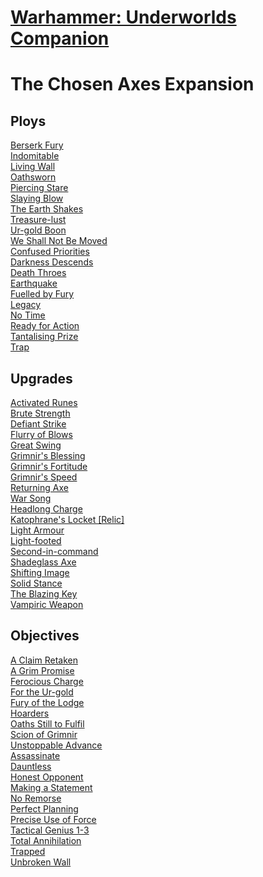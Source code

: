 # [Warhammer: Underworlds Companion](https://guidokessels.github.io/wh-underworlds)

  

# The Chosen Axes Expansion

## Ploys
[Berserk Fury](https://guidokessels.github.io/wh-underworlds/cards/berserk-fury)<br />[Indomitable](https://guidokessels.github.io/wh-underworlds/cards/indomitable)<br />[Living Wall](https://guidokessels.github.io/wh-underworlds/cards/living-wall)<br />[Oathsworn](https://guidokessels.github.io/wh-underworlds/cards/oathsworn)<br />[Piercing Stare](https://guidokessels.github.io/wh-underworlds/cards/piercing-stare)<br />[Slaying Blow](https://guidokessels.github.io/wh-underworlds/cards/slaying-blow)<br />[The Earth Shakes](https://guidokessels.github.io/wh-underworlds/cards/the-earth-shakes)<br />[Treasure-lust](https://guidokessels.github.io/wh-underworlds/cards/treasure-lust)<br />[Ur-gold Boon](https://guidokessels.github.io/wh-underworlds/cards/ur-gold-boon)<br />[We Shall Not Be Moved](https://guidokessels.github.io/wh-underworlds/cards/we-shall-not-be-moved)<br />[Confused Priorities](https://guidokessels.github.io/wh-underworlds/cards/confused-priorities)<br />[Darkness Descends](https://guidokessels.github.io/wh-underworlds/cards/darkness-descends)<br />[Death Throes](https://guidokessels.github.io/wh-underworlds/cards/death-throes)<br />[Earthquake](https://guidokessels.github.io/wh-underworlds/cards/earthquake)<br />[Fuelled by Fury](https://guidokessels.github.io/wh-underworlds/cards/fuelled-by-fury)<br />[Legacy](https://guidokessels.github.io/wh-underworlds/cards/legacy)<br />[No Time](https://guidokessels.github.io/wh-underworlds/cards/no-time)<br />[Ready for Action](https://guidokessels.github.io/wh-underworlds/cards/ready-for-action)<br />[Tantalising Prize](https://guidokessels.github.io/wh-underworlds/cards/tantalising-prize)<br />[Trap](https://guidokessels.github.io/wh-underworlds/cards/trap)

## Upgrades
[Activated Runes](https://guidokessels.github.io/wh-underworlds/cards/activated-runes)<br />[Brute Strength](https://guidokessels.github.io/wh-underworlds/cards/brute-strength)<br />[Defiant Strike](https://guidokessels.github.io/wh-underworlds/cards/defiant-strike)<br />[Flurry of Blows](https://guidokessels.github.io/wh-underworlds/cards/flurry-of-blows)<br />[Great Swing](https://guidokessels.github.io/wh-underworlds/cards/great-swing)<br />[Grimnir's Blessing](https://guidokessels.github.io/wh-underworlds/cards/grimnirs-blessing)<br />[Grimnir's Fortitude](https://guidokessels.github.io/wh-underworlds/cards/grimnirs-fortitude)<br />[Grimnir's Speed](https://guidokessels.github.io/wh-underworlds/cards/grimnirs-speed)<br />[Returning Axe](https://guidokessels.github.io/wh-underworlds/cards/returning-axe)<br />[War Song](https://guidokessels.github.io/wh-underworlds/cards/war-song)<br />[Headlong Charge](https://guidokessels.github.io/wh-underworlds/cards/headlong-charge)<br />[Katophrane's Locket [Relic]](https://guidokessels.github.io/wh-underworlds/cards/katophranes-locket-[relic])<br />[Light Armour](https://guidokessels.github.io/wh-underworlds/cards/light-armour)<br />[Light-footed](https://guidokessels.github.io/wh-underworlds/cards/light-footed)<br />[Second-in-command](https://guidokessels.github.io/wh-underworlds/cards/second-in-command)<br />[Shadeglass Axe](https://guidokessels.github.io/wh-underworlds/cards/shadeglass-axe)<br />[Shifting Image](https://guidokessels.github.io/wh-underworlds/cards/shifting-image)<br />[Solid Stance](https://guidokessels.github.io/wh-underworlds/cards/solid-stance)<br />[The Blazing Key](https://guidokessels.github.io/wh-underworlds/cards/the-blazing-key)<br />[Vampiric Weapon](https://guidokessels.github.io/wh-underworlds/cards/vampiric-weapon)

## Objectives
[A Claim Retaken](https://guidokessels.github.io/wh-underworlds/cards/a-claim-retaken)<br />[A Grim Promise](https://guidokessels.github.io/wh-underworlds/cards/a-grim-promise)<br />[Ferocious Charge](https://guidokessels.github.io/wh-underworlds/cards/ferocious-charge)<br />[For the Ur-gold](https://guidokessels.github.io/wh-underworlds/cards/for-the-ur-gold)<br />[Fury of the Lodge](https://guidokessels.github.io/wh-underworlds/cards/fury-of-the-lodge)<br />[Hoarders](https://guidokessels.github.io/wh-underworlds/cards/hoarders)<br />[Oaths Still to Fulfil](https://guidokessels.github.io/wh-underworlds/cards/oaths-still-to-fulfil)<br />[Scion of Grimnir](https://guidokessels.github.io/wh-underworlds/cards/scion-of-grimnir)<br />[Unstoppable Advance](https://guidokessels.github.io/wh-underworlds/cards/unstoppable-advance)<br />[Assassinate](https://guidokessels.github.io/wh-underworlds/cards/assassinate)<br />[Dauntless](https://guidokessels.github.io/wh-underworlds/cards/dauntless)<br />[Honest Opponent](https://guidokessels.github.io/wh-underworlds/cards/honest-opponent)<br />[Making a Statement](https://guidokessels.github.io/wh-underworlds/cards/making-a-statement)<br />[No Remorse](https://guidokessels.github.io/wh-underworlds/cards/no-remorse)<br />[Perfect Planning](https://guidokessels.github.io/wh-underworlds/cards/perfect-planning)<br />[Precise Use of Force](https://guidokessels.github.io/wh-underworlds/cards/precise-use-of-force)<br />[Tactical Genius 1-3](https://guidokessels.github.io/wh-underworlds/cards/tactical-genius-1-3)<br />[Total Annihilation](https://guidokessels.github.io/wh-underworlds/cards/total-annihilation)<br />[Trapped](https://guidokessels.github.io/wh-underworlds/cards/trapped)<br />[Unbroken Wall](https://guidokessels.github.io/wh-underworlds/cards/unbroken-wall)
